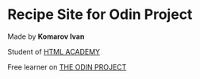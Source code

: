 # Recipe Site for Odin Project

Made by **Komarov Ivan**

Student of [HTML ACADEMY](https://htmlacademy.ru/)

Free learner on [THE ODIN PROJECT](https://www.theodinproject.com/)